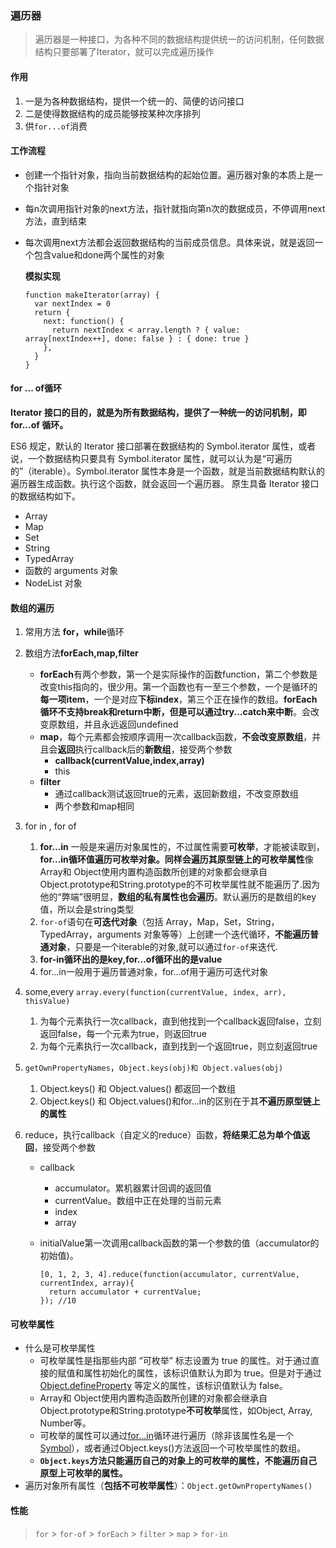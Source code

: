 ### 遍历器

> 遍历器是一种接口，为各种不同的数据结构提供统一的访问机制，任何数据结构只要部署了Iterator，就可以完成遍历操作



#### 作用

1. 一是为各种数据结构，提供一个统一的、简便的访问接口
2. 二是使得数据结构的成员能够按某种次序排列
3. 供`for...of`消费

#### 工作流程

* 创建一个指针对象，指向当前数据结构的起始位置。遍历器对象的本质上是一个指针对象

* 每n次调用指针对象的next方法，指针就指向第n次的数据成员，不停调用next方法，直到结束

* 每次调用next方法都会返回数据结构的当前成员信息。具体来说，就是返回一个包含value和done两个属性的对象

  **模拟实现**

  ```
  function makeIterator(array) {
    var nextIndex = 0
    return {
      next: function() {
        return nextIndex < array.length ? { value: array[nextIndex++], done: false } : { done: true }
      },
    }
  }
  ```

#### for ... of循环

**Iterator 接口的目的，就是为所有数据结构，提供了一种统一的访问机制，即 for...of 循环。**

ES6 规定，默认的 Iterator 接口部署在数据结构的 Symbol.iterator 属性，或者说，一个数据结构只要具有 Symbol.iterator 属性，就可以认为是“可遍历的”（iterable）。Symbol.iterator 属性本身是一个函数，就是当前数据结构默认的遍历器生成函数。执行这个函数，就会返回一个遍历器。 原生具备 Iterator 接口的数据结构如下。

- Array
- Map
- Set
- String
- TypedArray
- 函数的 arguments 对象
- NodeList 对象

#### 数组的遍历

1. 常用方法 **for，while**循环

2. 数组方法**forEach,map,filter**

   * **forEach**有两个参数，第一个是实际操作的函数function，第二个参数是改变this指向的，很少用。第一个函数也有一至三个参数，一个是循环的**每一项item**，一个是对应**下标index**，第三个正在操作的数组。**forEach循环不支持break和return中断，但是可以通过try...catch来中断**。会改变原数组，并且永远返回undefined
   * **map**，每个元素都会按顺序调用一次callback函数，**不会改变原数组**，并且会**返回**执行callback后的**新数组**，接受两个参数
     * **callback(currentValue,index,array)**
     * this
   * **filter**
     * 通过callback测试返回true的元素，返回新数组，不改变原数组
     * 两个参数和map相同

3. for in , for of

   1. **for...in** 一般是来遍历对象属性的，不过属性需要**可枚举**，才能被读取到，**for...in循环值遍历可枚举对象。同样会遍历其原型链上的可枚举属性**像 Array和 Object使用内置构造函数所创建的对象都会继承自Object.prototype和String.prototype的不可枚举属性就不能遍历了.因为他的“弊端”很明显，**数组的私有属性也会遍历**。默认遍历的是数组的key值，所以会是string类型
   2. `for-of`语句在**可迭代对象**（包括 Array，Map，Set，String，TypedArray，arguments 对象等等）上创建一个迭代循环，**不能遍历普通对象**，只要是一个iterable的对象,就可以通过`for-of`来迭代.
   3. **for-in循环出的是key,for...of循环出的是value**
   4. for...in一般用于遍历普通对象，for...of用于遍历可迭代对象

4. some,every `array.every(function(currentValue, index, arr), thisValue)`

   1. 为每个元素执行一次callback，直到他找到一个callback返回false，立刻返回false，每一个元素为true，则返回true
   2. 为每个元素执行一次callback，直到找到一个返回true，则立刻返回true

5. `getOwnPropertyNames`，`Object.keys(obj)和 Object.values(obj)`

   1. Object.keys() 和 Object.values() 都返回一个数组
   2. Object.keys() 和 Object.values()和for...in的区别在于其**不遍历原型链上的属性**

6. reduce，执行callback（自定义的reduce）函数，**将结果汇总为单个值返回**，接受两个参数

   - callback

     - accumulator。累机器累计回调的返回值
     - currentValue。数组中正在处理的当前元素
     - index
     - array

   - initialValue第一次调用callback函数的第一个参数的值（accumulator的初始值)。

     ```
     [0, 1, 2, 3, 4].reduce(function(accumulator, currentValue, currentIndex, array){
       return accumulator + currentValue;
     }); //10
     ```



#### 可枚举属性

* 什么是可枚举属性
  * 可枚举属性是指那些内部 “可枚举” 标志设置为 true 的属性。对于通过直接的赋值和属性初始化的属性，该标识值默认为即为 true。但是对于通过 [Object.defineProperty](https://link.zhihu.com/?target=https%3A//developer.mozilla.org/en-US/docs/Web/JavaScript/Reference/Global_Objects/Object/defineProperty) 等定义的属性，该标识值默认为 false。
  *  Array和 Object使用内置构造函数所创建的对象都会继承自Object.prototype和String.prototype**不可枚举**属性，如Object, Array, Number等。
  * 可枚举的属性可以通过[for...in](https://link.zhihu.com/?target=https%3A//developer.mozilla.org/en-US/docs/Web/JavaScript/Reference/Statements/for...in)循环进行遍历（除非该属性名是一个[Symbol](https://link.zhihu.com/?target=https%3A//developer.mozilla.org/en-US/docs/Web/JavaScript/Reference/Global_Objects/Symbol)），或者通过Object.keys()方法返回一个可枚举属性的数组。
  * **`Object.keys`方法只能遍历自己的对象上的可枚举的属性，不能遍历自己原型上可枚举的属性。**
* 遍历对象所有属性（**包括不可枚举属性**）：`Object.getOwnPropertyNames()`

#### 性能

> `for` > `for-of` > `forEach` > `filter` > `map` > `for-in`